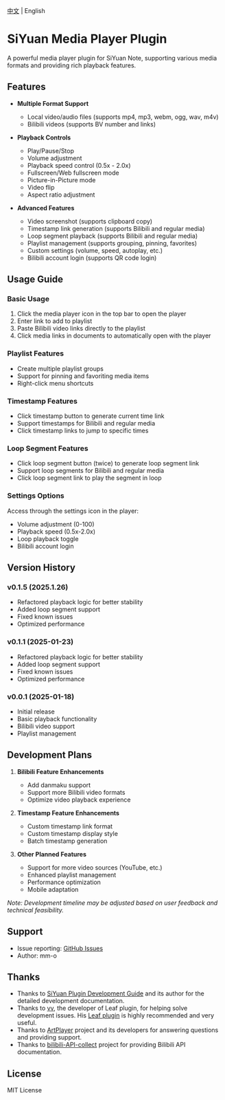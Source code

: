 [中文](README_zh_CN.md) | English
# SiYuan Media Player Plugin

A powerful media player plugin for SiYuan Note, supporting various media formats and providing rich playback features.

## Features

- **Multiple Format Support**
  - Local video/audio files (supports mp4, mp3, webm, ogg, wav, m4v)
  - Bilibili videos (supports BV number and links)

- **Playback Controls**
  - Play/Pause/Stop
  - Volume adjustment
  - Playback speed control (0.5x - 2.0x)
  - Fullscreen/Web fullscreen mode
  - Picture-in-Picture mode
  - Video flip
  - Aspect ratio adjustment

- **Advanced Features**
  - Video screenshot (supports clipboard copy)
  - Timestamp link generation (supports Bilibili and regular media)
  - Loop segment playback (supports Bilibili and regular media)
  - Playlist management (supports grouping, pinning, favorites)
  - Custom settings (volume, speed, autoplay, etc.)
  - Bilibili account login (supports QR code login)

## Usage Guide

### Basic Usage
1. Click the media player icon in the top bar to open the player
2. Enter link to add to playlist
3. Paste Bilibili video links directly to the playlist
4. Click media links in documents to automatically open with the player

### Playlist Features
- Create multiple playlist groups
- Support for pinning and favoriting media items
- Right-click menu shortcuts

### Timestamp Features
- Click timestamp button to generate current time link
- Support timestamps for Bilibili and regular media
- Click timestamp links to jump to specific times

### Loop Segment Features
- Click loop segment button (twice) to generate loop segment link
- Support loop segments for Bilibili and regular media
- Click loop segment link to play the segment in loop

### Settings Options
Access through the settings icon in the player:
- Volume adjustment (0-100)
- Playback speed (0.5x-2.0x)
- Loop playback toggle
- Bilibili account login

## Version History

### v0.1.5 (2025.1.26)
- Refactored playback logic for better stability
- Added loop segment support
- Fixed known issues
- Optimized performance

### v0.1.1 (2025-01-23)
- Refactored playback logic for better stability
- Added loop segment support
- Fixed known issues
- Optimized performance

### v0.0.1 (2025-01-18)
- Initial release
- Basic playback functionality
- Bilibili video support
- Playlist management

## Development Plans

1. **Bilibili Feature Enhancements**
   - Add danmaku support
   - Support more Bilibili video formats
   - Optimize video playback experience

2. **Timestamp Feature Enhancements**
   - Custom timestamp link format
   - Custom timestamp display style
   - Batch timestamp generation

3. **Other Planned Features**
   - Support for more video sources (YouTube, etc.)
   - Enhanced playlist management
   - Performance optimization
   - Mobile adaptation

*Note: Development timeline may be adjusted based on user feedback and technical feasibility.*

## Support

- Issue reporting: [GitHub Issues](https://github.com/mm-o/siyuan-media-player/issues)
- Author: mm-o

## Thanks

- Thanks to [SiYuan Plugin Development Guide](https://ld246.com/article/1723732790981#START-UP) and its author for the detailed development documentation.
- Thanks to [vv](https://github.com/Wetoria), the developer of Leaf plugin, for helping solve development issues. His [Leaf plugin](https://simplest-frontend.feishu.cn/docx/B3NndXHi7oLLXJxnxQmcczRsnse) is highly recommended and very useful.
- Thanks to [ArtPlayer](https://artplayer.org/document/) project and its developers for answering questions and providing support.
- Thanks to [bilibili-API-collect](https://socialsisteryi.github.io/bilibili-API-collect/) project for providing Bilibili API documentation.

## License

MIT License

